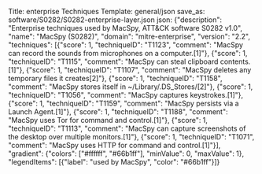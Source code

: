 Title: enterprise Techniques
Template: general/json
save_as: software/S0282/S0282-enterprise-layer.json
json: {"description": "Enterprise techniques used by MacSpy, ATT&CK software S0282 v1.0", "name": "MacSpy (S0282)", "domain": "mitre-enterprise", "version": "2.2", "techniques": [{"score": 1, "techniqueID": "T1123", "comment": "MacSpy can record the sounds from microphones on a computer.[1]"}, {"score": 1, "techniqueID": "T1115", "comment": "MacSpy can steal clipboard contents.[1]"}, {"score": 1, "techniqueID": "T1107", "comment": "MacSpy deletes any temporary files it creates[2]"}, {"score": 1, "techniqueID": "T1158", "comment": "MacSpy stores itself in ~/Library/.DS_Stores/[2]"}, {"score": 1, "techniqueID": "T1056", "comment": "MacSpy captures keystrokes.[1]"}, {"score": 1, "techniqueID": "T1159", "comment": "MacSpy persists via a Launch Agent.[1]"}, {"score": 1, "techniqueID": "T1188", "comment": "MacSpy uses Tor for command and control.[1]"}, {"score": 1, "techniqueID": "T1113", "comment": "MacSpy can capture screenshots of the desktop over multiple monitors.[1]"}, {"score": 1, "techniqueID": "T1071", "comment": "MacSpy uses HTTP for command and control.[1]"}], "gradient": {"colors": ["#ffffff", "#66b1ff"], "minValue": 0, "maxValue": 1}, "legendItems": [{"label": "used by MacSpy", "color": "#66b1ff"}]}